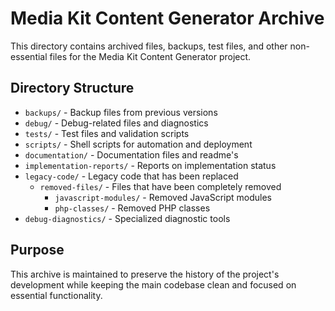 # Media Kit Content Generator Archive

This directory contains archived files, backups, test files, and other non-essential files for the Media Kit Content Generator project.

## Directory Structure

- `backups/` - Backup files from previous versions
- `debug/` - Debug-related files and diagnostics
- `tests/` - Test files and validation scripts
- `scripts/` - Shell scripts for automation and deployment
- `documentation/` - Documentation files and readme's
- `implementation-reports/` - Reports on implementation status
- `legacy-code/` - Legacy code that has been replaced
  - `removed-files/` - Files that have been completely removed
    - `javascript-modules/` - Removed JavaScript modules
    - `php-classes/` - Removed PHP classes
- `debug-diagnostics/` - Specialized diagnostic tools

## Purpose

This archive is maintained to preserve the history of the project's development while keeping the main codebase clean and focused on essential functionality.
